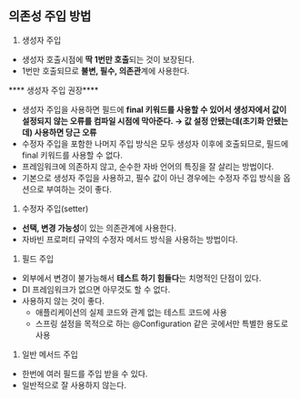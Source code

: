 ## 의존성 주입 방법

1. 생성자 주입
- 생성자 호출시점에 **딱 1번만 호출**되는 것이 보장된다.
- 1번만 호출되므로 **불변, 필수, 의존관**계에 사용한다.

**** 생성자 주입 권장****

- 생성자 주입을 사용하면 필드에 **final 키워드를 사용할 수 있어서 생성자에서 값이 설정되지 않는 오류를 컴파일 시점에 막아준다. → 값 설정 안됐는데(초기화 안됐는데) 사용하면 당근 오류**
- 수정자 주입을 포함한 나머지 주입 방식은 모두 생성자 이후에 호출되므로, 필드에 final 키워드를 사용할 수 없다.
- 프레임워크에 의존하지 않고, 순수한 자바 언어의 특징을 잘 살리는 방법이다.
- 기본으로 생성자 주입을 사용하고, 필수 값이 아닌 경우에는 수정자 주입 방식을 옵션으로 부여하는 것이 좋다.

1. 수정자 주입(setter)
- **선택, 변경 가능성**이 있는 의존관계에 사용한다.
- 자바빈 프로퍼티 규약의 수정자 메서드 방식을 사용하는 방법이다.

1. 필드 주입
- 외부에서 변경이 불가능해서 **테스트 하기 힘들다**는 치명적인 단점이 있다.
- DI 프레임워크가 없으면 아무것도 할 수 없다.
- 사용하지 않는 것이 좋다.
    - 애플리케이션의 실제 코드와 관계 없는 테스트 코드에 사용
    - 스프링 설정을 목적으로 하는 @Configuration 같은 곳에서만 특별한 용도로 사용

1. 일반 메서드 주입
- 한번에 여러 필드를 주입 받을 수 있다.
- 일반적으로 잘 사용하지 않는다.
